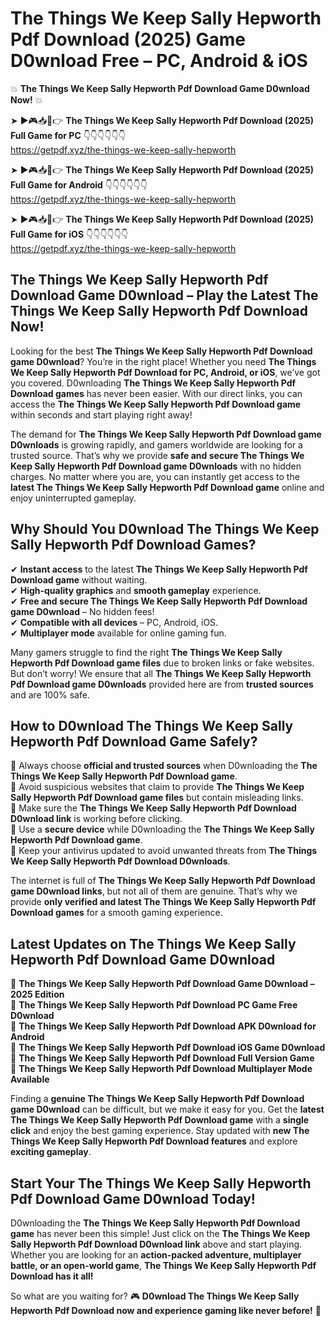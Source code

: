 # The Things We Keep Sally Hepworth Pdf Download (2025) Game D0wnload Free – PC, Android & iOS

💥 **The Things We Keep Sally Hepworth Pdf Download Game D0wnload Now!** 💥  

➤ ►🎮📥📱👉 **The Things We Keep Sally Hepworth Pdf Download (2025) Full Game for PC** 👇👇👇👇👇👇  
https://getpdf.xyz/the-things-we-keep-sally-hepworth  

➤ ►🎮📥📱👉 **The Things We Keep Sally Hepworth Pdf Download (2025) Full Game for Android** 👇👇👇👇👇👇  
https://getpdf.xyz/the-things-we-keep-sally-hepworth  

➤ ►🎮📥📱👉 **The Things We Keep Sally Hepworth Pdf Download (2025) Full Game for iOS** 👇👇👇👇👇👇  
https://getpdf.xyz/the-things-we-keep-sally-hepworth  

## The Things We Keep Sally Hepworth Pdf Download Game D0wnload – Play the Latest The Things We Keep Sally Hepworth Pdf Download Now!

Looking for the best **The Things We Keep Sally Hepworth Pdf Download game D0wnload**? You’re in the right place! Whether you need **The Things We Keep Sally Hepworth Pdf Download for PC, Android, or iOS**, we’ve got you covered. D0wnloading **The Things We Keep Sally Hepworth Pdf Download games** has never been easier. With our direct links, you can access the **The Things We Keep Sally Hepworth Pdf Download game** within seconds and start playing right away!  

The demand for **The Things We Keep Sally Hepworth Pdf Download game D0wnloads** is growing rapidly, and gamers worldwide are looking for a trusted source. That’s why we provide **safe and secure The Things We Keep Sally Hepworth Pdf Download game D0wnloads** with no hidden charges. No matter where you are, you can instantly get access to the **latest The Things We Keep Sally Hepworth Pdf Download game** online and enjoy uninterrupted gameplay.  

## **Why Should You D0wnload The Things We Keep Sally Hepworth Pdf Download Games?**  

✔ **Instant access** to the latest **The Things We Keep Sally Hepworth Pdf Download game** without waiting.  
✔ **High-quality graphics** and **smooth gameplay** experience.  
✔ **Free and secure The Things We Keep Sally Hepworth Pdf Download game D0wnload** – No hidden fees!  
✔ **Compatible with all devices** – PC, Android, iOS.  
✔ **Multiplayer mode** available for online gaming fun.  

Many gamers struggle to find the right **The Things We Keep Sally Hepworth Pdf Download game files** due to broken links or fake websites. But don’t worry! We ensure that all **The Things We Keep Sally Hepworth Pdf Download game D0wnloads** provided here are from **trusted sources** and are 100% safe.  

## **How to D0wnload The Things We Keep Sally Hepworth Pdf Download Game Safely?**  

📌 Always choose **official and trusted sources** when D0wnloading the **The Things We Keep Sally Hepworth Pdf Download game**.  
📌 Avoid suspicious websites that claim to provide **The Things We Keep Sally Hepworth Pdf Download game files** but contain misleading links.  
📌 Make sure the **The Things We Keep Sally Hepworth Pdf Download D0wnload link** is working before clicking.  
📌 Use a **secure device** while D0wnloading the **The Things We Keep Sally Hepworth Pdf Download game**.  
📌 Keep your antivirus updated to avoid unwanted threats from **The Things We Keep Sally Hepworth Pdf Download D0wnloads**.  

The internet is full of **The Things We Keep Sally Hepworth Pdf Download game D0wnload links**, but not all of them are genuine. That’s why we provide **only verified and latest The Things We Keep Sally Hepworth Pdf Download games** for a smooth gaming experience.  

## **Latest Updates on The Things We Keep Sally Hepworth Pdf Download Game D0wnload**  

🔹 **The Things We Keep Sally Hepworth Pdf Download Game D0wnload – 2025 Edition**  
🔹 **The Things We Keep Sally Hepworth Pdf Download PC Game Free D0wnload**  
🔹 **The Things We Keep Sally Hepworth Pdf Download APK D0wnload for Android**  
🔹 **The Things We Keep Sally Hepworth Pdf Download iOS Game D0wnload**  
🔹 **The Things We Keep Sally Hepworth Pdf Download Full Version Game**  
🔹 **The Things We Keep Sally Hepworth Pdf Download Multiplayer Mode Available**  

Finding a **genuine The Things We Keep Sally Hepworth Pdf Download game D0wnload** can be difficult, but we make it easy for you. Get the **latest The Things We Keep Sally Hepworth Pdf Download game** with a **single click** and enjoy the best gaming experience. Stay updated with **new The Things We Keep Sally Hepworth Pdf Download features** and explore **exciting gameplay**.  

## **Start Your The Things We Keep Sally Hepworth Pdf Download Game D0wnload Today!**  

D0wnloading the **The Things We Keep Sally Hepworth Pdf Download game** has never been this simple! Just click on the **The Things We Keep Sally Hepworth Pdf Download D0wnload link** above and start playing. Whether you are looking for an **action-packed adventure, multiplayer battle, or an open-world game**, **The Things We Keep Sally Hepworth Pdf Download has it all!**  

So what are you waiting for? 🎮 **D0wnload The Things We Keep Sally Hepworth Pdf Download now and experience gaming like never before!** 🚀  